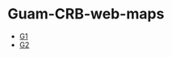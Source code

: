 # Guam-CRB-web-maps

* [G1](https://aubreymoore.github.io/new-crb-damage-map)
* [G2](https://aubreymoore.github.io/Guam-CRB-damage-map-2020-12/v1)
